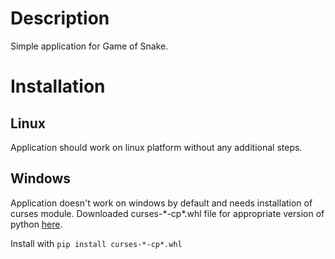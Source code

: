 # Description #
Simple application for Game of Snake.

# Installation #
## Linux ##
Application should work on linux platform without any additional steps.

## Windows ##
Application doesn't work on windows by default and needs installation of curses module.
Downloaded curses-\*-cp\*.whl file for appropriate version of python [here](http://www.lfd.uci.edu/~gohlke/pythonlibs/#curses).

Install with `pip install curses-*-cp*.whl`
